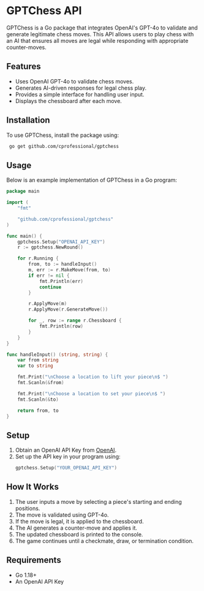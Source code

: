 # GPTChess API

GPTChess is a Go package that integrates OpenAI's GPT-4o to validate and generate legitimate chess moves. This API allows users to play chess with an AI that ensures all moves are legal while responding with appropriate counter-moves.

## Features
- Uses OpenAI GPT-4o to validate chess moves.
- Generates AI-driven responses for legal chess play.
- Provides a simple interface for handling user input.
- Displays the chessboard after each move.

## Installation
To use GPTChess, install the package using:
```sh
 go get github.com/cprofessional/gptchess
```

## Usage
Below is an example implementation of GPTChess in a Go program:

```go
package main

import (
	"fmt"

	"github.com/cprofessional/gptchess"
)

func main() {
	gptchess.Setup("OPENAI_API_KEY")
	r := gptchess.NewRound()

	for r.Running {
		from, to := handleInput()
		m, err := r.MakeMove(from, to)
		if err != nil {
			fmt.Println(err)
			continue
		}

		r.ApplyMove(m)
		r.ApplyMove(r.GenerateMove())

		for _, row := range r.Chessboard {
			fmt.Println(row)
		}
	}
}

func handleInput() (string, string) {
	var from string
	var to string

	fmt.Print("\nChoose a location to lift your piece\n$ ")
	fmt.Scanln(&from)

	fmt.Print("\nChoose a location to set your piece\n$ ")
	fmt.Scanln(&to)

	return from, to
}
```

## Setup
1. Obtain an OpenAI API Key from [OpenAI](https://openai.com).
2. Set up the API key in your program using:
   ```go
   gptchess.Setup("YOUR_OPENAI_API_KEY")
   ```

## How It Works
1. The user inputs a move by selecting a piece's starting and ending positions.
2. The move is validated using GPT-4o.
3. If the move is legal, it is applied to the chessboard.
4. The AI generates a counter-move and applies it.
5. The updated chessboard is printed to the console.
6. The game continues until a checkmate, draw, or termination condition.

## Requirements
- Go 1.18+
- An OpenAI API Key

